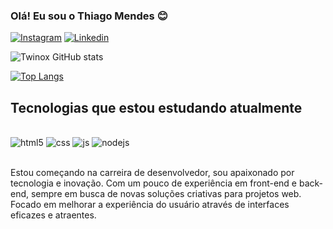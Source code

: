 ### Olá! Eu sou o Thiago Mendes 😊

[![Instagram](https://img.shields.io/badge/Instagram-E4405F?style=for-the-badge&logo=instagram&logoColor=white)](https://www.instagram.com/twinoxdev/)
[![Linkedin](https://img.shields.io/badge/LinkedIn-0077B5?style=for-the-badge&logo=linkedin&logoColor=white)](https://www.linkedin.com/in/thiago-mendes-970494330/)

![Twinox GitHub stats](https://github-readme-stats.vercel.app/api?username=TwinoxDev&show_icons=true&theme=radical)

[![Top Langs](https://github-readme-stats.vercel.app/api/top-langs/?username=TwinoxDev)](https://github.com/anuraghazra/github-readme-stats)

## Tecnologias que estou estudando atualmente

<div style="display: inline_block"> <br/>
    <img aling= "center" alt="html5" src="https://img.shields.io/badge/HTML5-E34F26?style=for-the-badge&logo=html5&logoColor=white" />
    <img aling= "center" alt="css" src="https://img.shields.io/badge/CSS3-1572B6?style=for-the-badge&logo=css3&logoColor=white" />
    <img aling= "center" alt="js" src="https://img.shields.io/badge/JavaScript-F7DF1E?style=for-the-badge&logo=javascript&logoColor=black" />
    <img aling= "center" alt="nodejs" src="https://img.shields.io/badge/Node.js-43853D?style=for-the-badge&logo=node.js&logoColor=white" />
</div> <br/>

Estou começando na carreira de desenvolvedor, sou apaixonado por tecnologia e inovação. Com um pouco de experiência em front-end e back-end, sempre em busca de novas soluções criativas para projetos web. Focado em melhorar a experiência do usuário através de interfaces eficazes e atraentes.
